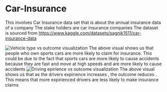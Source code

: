 # Car-Insurance
This involves Car Insurance data set that is about the annual insurance data of a company 
The stake holders are  car insurance companies
The dataset is sourced from https://www.kaggle.com/datasets/sagnik1511/car-insurance-data

![Vehicle type vs outcome visualization](https://github.com/Tendo4/Car-Insurance/assets/22962828/890843e0-29c3-4ef3-acdf-746232e3ea86)
The above visual shows us that people who own sports cars are more likely to claim for insurance.
This could be due to the fact that sports cars are more likely to cause accidents because they are fast and move at high speeds and are more likely to cause accidents 
![Driving epirience vs outcome visualization](https://github.com/Tendo4/Car-Insurance/assets/22962828/a115e9bd-7b56-4a0d-951e-5a44bf9e89b6)
The above visual shows us that as the drivers expirience increases , the outcome reduces .
This means that more expirienced drivers are less likely to make insurance claims 
